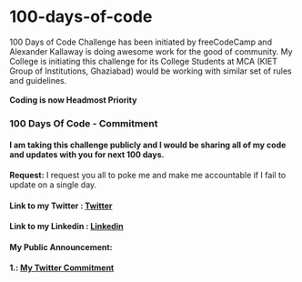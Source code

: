 # 100-days-of-code
100 Days of Code Challenge has been initiated by freeCodeCamp and Alexander Kallaway is doing awesome work for the good of community. My College is initiating this challenge for its College Students at MCA (KIET Group of Institutions, Ghaziabad) would be working with similar set of rules and guidelines. <br><br>
<b>Coding is now Headmost Priority</b>



### 100 Days Of Code - Commitment

#### I am taking this challenge publicly and I would be sharing all of my code and updates with you for next 100 days.

**Request:** I request you all to poke me and make me accountable if I fail to update on a single day.

#### **Link to my Twitter :** [Twitter](https://twitter.com/kanhaiyaji14)
#### **Link to my Linkedin :** [Linkedin](https://www.linkedin.com/in/kanhaiyaagnihotri/)


#### My Public Announcement:
#### 1.: [My Twitter Commitment](https://twitter.com/kanhaiyaji14/status/1147850733548474368) 
